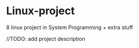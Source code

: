 # Linux-project

8 linux project in System Programming + extra stuff

//TODO: add project description
